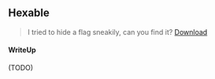 ## Hexable

> I tried to hide a flag sneakily, can you find it? [Download](./adc49a1381c02e99f6b88da954bc32b99d520fcf_hexable)

#### WriteUp

(TODO)